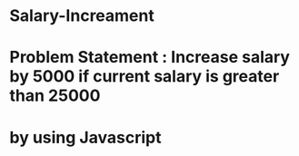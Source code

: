 # Salary-Increament
# Problem Statement : Increase salary by 5000 if current salary is greater than 25000
# by using Javascript
